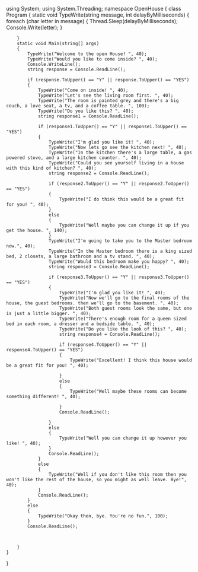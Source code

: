 using System;
using System.Threading;
namespace OpenHouse
{
    class Program
    {
        static void TypeWrite(string message, int delayByMilliseconds)
        {
            foreach (char letter in message)
            {
                Thread.Sleep(delayByMilliseconds);
                Console.Write(letter);
            }

        }
        static void Main(string[] args)
        {
            TypeWrite("Welcome to the open House! ", 40);
            TypeWrite("Would you like to come inside? ", 40);
            Console.WriteLine();
            string response = Console.ReadLine();

            if (response.ToUpper() == "Y" || response.ToUpper() == "YES")
            {
                TypeWrite("Come on inside! ", 40);
                TypeWrite("Let's see the living room first. ", 40);
                TypeWrite("The room is painted grey and there's a big couch, a love seat, a tv, and a coffee table. ", 100);
                TypeWrite("Do you like this? ", 40);
                string response1 = Console.ReadLine();

                if (response1.ToUpper() == "Y" || response1.ToUpper() == "YES")
                {
                    TypeWrite("I'm glad you like it! ", 40);
                    TypeWrite("Now lets go see the kitchen next! ", 40);
                    TypeWrite("In the kitchen there's a large table, a gas powered stove, and a large kitchen counter. ", 40);
                    TypeWrite("Could you see yourself living in a house with this kind of kitchen? ", 40);
                    string response2 = Console.ReadLine();

                    if (response2.ToUpper() == "Y" || response2.ToUpper() == "YES")
                    {
                        TypeWrite("I do think this would be a great fit for you! ", 40);
                    }
                    else
                    {
                        TypeWrite("Well maybe you can change it up if you get the house. ", 140);
                    }
                    TypeWrite("I'm going to take you to the Master bedroom now.", 40);
                    TypeWrite("In the Master bedroom there is a king sized bed, 2 closets, a large bathroom and a tv stand. ", 40);
                    TypeWrite("Would this bedroom make you happy? ", 40);
                    string response3 = Console.ReadLine();

                    if (response3.ToUpper() == "Y" || response3.ToUpper() == "YES")
                    {
                        TypeWrite("I'm glad you like it! ", 40);
                        TypeWrite("Now we'll go to the final rooms of the house, the guest bedrooms. then we'll go to the basement. ", 40);
                        TypeWrite("Both guest rooms look the same, but one is just a little bigger. ", 40);
                        TypeWrite("There's enough room for a queen sized bed in each room, a dresser and a bedside table. ", 40);
                        TypeWrite("Do you like the look of this? ", 40);
                        string response4 = Console.ReadLine();

                        if (response4.ToUpper() == "Y" || response4.ToUpper() == "YES")
                        {
                            TypeWrite("Excellent! I think this house would be a great fit for you! ", 40);

                        }
                        else
                        {
                            TypeWrite("Well maybe these rooms can become something different! ", 40);

                        }
                        Console.ReadLine();

                    }
                    else
                    {
                        TypeWrite("Well you can change it up however you like! ", 40);
                    }
                    Console.ReadLine();
                }
                else
                {
                    TypeWrite("Well if you don't like this room then you won't like the rest of the house, so you might as well leave. Bye!", 40);
                }
                Console.ReadLine();
            }
            else
            {
                TypeWrite("Okay then, bye. You're no fun.", 100);
            }
            Console.ReadLine();



        }
    }
}

